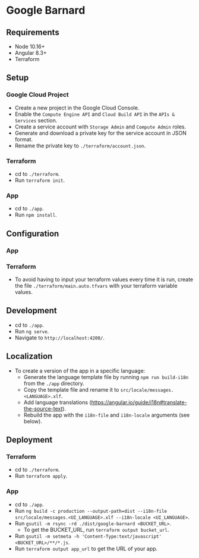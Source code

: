 # Google Barnard

## Requirements

* Node 10.16+
* Angular 8.3+
* Terraform

## Setup

### Google Cloud Project

* Create a new project in the Google Cloud Console.
* Enable the `Compute Engine API` and `Cloud Build API` in the `APIs & Services` section.
* Create a service account with `Storage Admin` and `Compute Admin` roles.
* Generate and download a private key for the service account in JSON format.
* Rename the private key to `./terraform/account.json`.

### Terraform

* cd to `./terraform`.
* Run `terraform init`.

### App

* cd to `./app`.
* Run `npm install`.

## Configuration

### App

### Terraform

* To avoid having to input your terraform values every time it is run, create the file `./terraform/main.auto.tfvars` with your terraform variable values.

## Development

* cd to `./app`.
* Run `ng serve`.
* Navigate to `http://localhost:4200/`.

## Localization

* To create a version of the app in a specific language:
  * Generate the language template file by running `npm run build-i18n` from the `./app` directory.
  * Copy the template file and rename it to `src/locale/messages.<LANGUAGE>.xlf`.
  * Add language translations (https://angular.io/guide/i18n#translate-the-source-text).
  * Rebuild the app with the `i18n-file` and `i18n-locale` arguments (see below).

## Deployment

### Terraform

* cd to `./terraform`.
* Run `terraform apply`.

### App

* cd to `./app`.
* Run `ng build -c production --output-path=dist --i18n-file src/locale/messages.<UI_LANGUAGE>.xlf --i18n-locale <UI_LANGUAGE>`.
* Run `gsutil -m rsync -rd ./dist/google-barnard <BUCKET_URL>`.
  * To get the BUCKET_URL, run `terraform output bucket_url`.
* Run `gsutil -m setmeta -h 'Content-Type:text/javascript' <BUCKET_URL>/**/*.js`.
* Run `terraform output app_url` to get the URL of your app.
